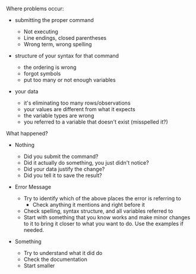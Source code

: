 

Where problems occur:

- submitting the proper command	
  - Not executing
  - Line endings, closed parentheses
  - Wrong term, wrong spelling

- structure of your syntax for that command
  - the ordering is wrong
  - forgot symbols
  - put too many or not enough variables

- your data 
  - it's eliminating too many rows/observations
  - your values are different from what it expects
  - the variable types are wrong
  - you referred to a variable that doesn't exist (misspelled it?)





What happened?

- Nothing
  - Did you submit the command?
  - Did it actually do something, you just didn't notice?
  - Did your data justify the change?
  - Did you tell it to save the result?

- Error Message
  - Try to identify which of the above places the error is referring to
    - Check anything it mentions and right before it
  - Check spelling, syntax structure, and all variables referred to
  - Start with something that you know works and make minor changes to it to bring it closer to what you want to do. Use the examples if needed. 
- Something
  - Try to understand what it did do
  - Check the documentation 
  - Start smaller

